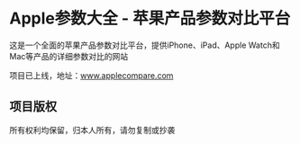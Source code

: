 # Apple参数大全 - 苹果产品参数对比平台

这是一个全面的苹果产品参数对比平台，提供iPhone、iPad、Apple Watch和Mac等产品的详细参数对比的网站

项目已上线，地址：www.applecompare.com

## 项目版权

所有权利均保留，归本人所有，请勿复制或抄袭
